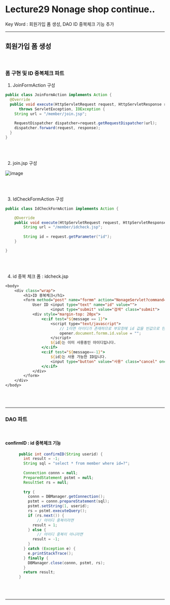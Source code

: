 # Lecture29 Nonage shop continue..

Key Word : 회원가입 폼 생성, DAO ID 중복체크 기능 추가

<hr>

## 회원가입 폼 생성    

<br>

### 폼 구현 및 ID 중복체크 파트

1. JoinFormAction 구성
```java
public class JoinFormAction implements Action {
  @Override
  public void execute(HttpServletRequest request, HttpServletResponse response)
      throws ServletException, IOException {    
    String url = "/member/join.jsp";  
    
    RequestDispatcher dispatcher=request.getRequestDispatcher(url);
    dispatcher.forward(request, response);
  }
}
```

<br><br>

2. join.jsp 구성

![image](https://user-images.githubusercontent.com/84966961/130741117-793fc9ca-3349-48b9-b049-6b1fe4a4ea18.png)



<br><br>

3. IdCheckFormAction 구성
```java
public class IdCheckFormAction implements Action {

	@Override
	public void execute(HttpServletRequest request, HttpServletResponse response) throws ServletException, IOException {
		String url = "/member/idcheck.jsp";
		
		String id = request.getParameter("id");
	}

}
```


<br><br>

4. id 중복 체크 폼 : idcheck.jsp

```jsp
<body>
	<div class="wrap">
		<h1>ID 중복체크</h1>
		<form method="post" name="formm" action="NonageServlet?command=id_check_form" style="margin-right: 0">
			User ID <input type="text" name="id" value=""> 
					<input type="submit" value="검색" class="submit">
			<div style="margin-top: 20px">
				<c:if test="${message == 1}">
					<script type="text/javascript">
						// 1이면 아이디가 존재하므로 부모창에 id 값을 빈값으로 만듬
						opener.document.formm.id.value = "";
					</script>
			        ${id}는 이미 사용중인 아이디입니다.
			    </c:if>
				<c:if test="${message==-1}">
			        ${id}는 사용 가능한 ID입니다.
			        <input type="button" value="사용" class="cancel" onclick="idok()">
				</c:if>
			</div>
		</form>
	</div>
</body>
```

<br><br><hr>


### DAO 파트

<br>

#### confirmID : id 중복체크 기능

```java
	  public int confirmID(String userid) {
		int result = -1;
	    String sql = "select * from member where id=?";
	       
	    Connection connn = null;
	    PreparedStatement pstmt = null;
	    ResultSet rs = null;
	    
	    try {
	      connn = DBManager.getConnection();
	      pstmt = connn.prepareStatement(sql);
	      pstmt.setString(1, userid);
	      rs = pstmt.executeQuery();
	      if (rs.next()) { 
	    	  // 아이디 중복이라면
	        result = 1;
	      } else { 
	    	  // 아이디 중복이 아니라면
	        result = -1;
	      }
	    } catch (Exception e) {
	      e.printStackTrace();
	    } finally {
	      DBManager.close(connn, pstmt, rs);
	    }
	    return result;
	  }
```

<br><br><hr>



